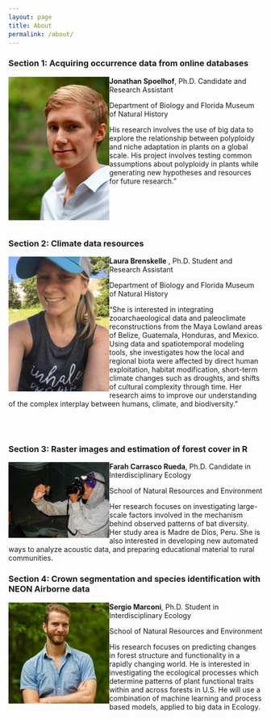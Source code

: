 ```yaml
---
layout: page
title: About
permalink: /about/
---
```


### Section 1: Acquiring occurrence data from online databases

<img align="left" src="figures/Spoelhof.jpg" alt="Drawing" width="200px;"/>  

**Jonathan Spoelhof**, Ph.D. Candidate and Research Assistant

Department of Biology and Florida Museum of Natural History

His research involves the use of big data to explore the relationship between polyploidy and niche adaptation in plants on a global scale. His project involves testing common assumptions about polyploidy in plants while generating new hypotheses and resources for future research.”

<br><br>
<br><br>


### Section 2: Climate data resources

<img align="left" src="figures/Laura.jpg" alt="Drawing" width="200px;"/> **Laura Brenskelle** , Ph.D. Student and Research Assistant

Department of Biology and Florida Museum of Natural History

“She is interested in integrating zooarchaeological data and paleoclimate reconstructions from the Maya Lowland areas of Belize, Guatemala, Honduras, and Mexico. Using data and spatiotemporal modeling tools, she investigates how the local and regional biota were affected by direct human exploitation, habitat modification, short-term climate changes such as droughts, and shifts of cultural complexity through time. Her research aims to improve our understanding of the complex interplay between humans, climate, and biodiversity.”

<br><br>

### Section 3: Raster images and estimation of forest cover in R

<img align="left" src="figures/Farah.jpg" alt="Drawing" width="200px;"/> **Farah Carrasco Rueda**, Ph.D. Candidate in Interdisciplinary Ecology

School of Natural Resources and Environment

Her research focuses on investigating large-scale factors involved in the mechanism behind  observed patterns of bat diversity. Her study area is Madre de Dios, Peru. She is also interested in developing new automated ways to analyze acoustic data, and preparing educational material  to rural communities.


### Section 4: Crown segmentation and species identification with NEON Airborne data


<img align="left" src="figures/Sergio.jpg" alt="Drawing" width="200px;"/> **Sergio Marconi**, Ph.D. Student in Interdisciplinary Ecology

School of Natural Resources and Environment

His research focuses on predicting changes in forest structure and functionality in a rapidly changing world. He is interested in investigating the ecological processes which determine patterns of plant functional traits within and across  forests in  U.S. He will use a combination of machine learning and process based models, applied to big data in Ecology.
